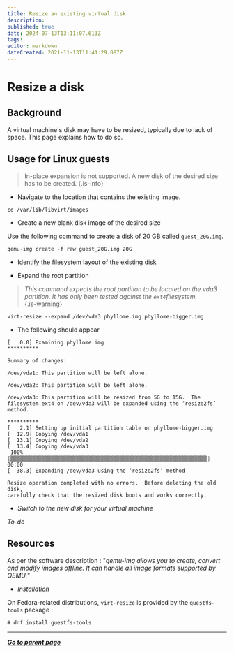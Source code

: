 ```yaml
---
title: Resize an existing virtual disk
description: 
published: true
date: 2024-07-13T13:11:07.613Z
tags: 
editor: markdown
dateCreated: 2021-11-13T11:41:29.087Z
---
```


# Resize a disk

## Background

A virtual machine's disk may have to be resized, typically due to lack of space. This page explains how to do so.

## Usage for Linux guests

> In-place expansion is not supported. A new disk of the desired size has to be created.
{.is-info}

* Navigate to the location that contains the existing image.

```
cd /var/lib/libvirt/images
```

* Create a new blank disk image of the desired size

Use the following command to create a disk of 20 GB called `guest_20G.img`. 

```
qemu-img create -f raw guest_20G.img 20G
```

* Identify the filesystem layout of the existing disk




* Expand the root partition

> *This command expects the root partition to be located on the vda3 partition. It has only been tested against the `ext4`filesystem.*  
{.is-warning}

```
virt-resize --expand /dev/vda3 phyllome.img phyllome-bigger.img
``` 

* The following should appear

```
[   0.0] Examining phyllome.img
**********

Summary of changes:

/dev/vda1: This partition will be left alone.

/dev/vda2: This partition will be left alone.

/dev/vda3: This partition will be resized from 5G to 15G.  The 
filesystem ext4 on /dev/vda3 will be expanded using the ‘resize2fs’ 
method.

**********
[   2.1] Setting up initial partition table on phyllome-bigger.img
[  12.9] Copying /dev/vda1
[  13.1] Copying /dev/vda2
[  13.4] Copying /dev/vda3
 100% ⟦▒▒▒▒▒▒▒▒▒▒▒▒▒▒▒▒▒▒▒▒▒▒▒▒▒▒▒▒▒▒▒▒▒▒▒▒▒▒▒▒▒▒▒▒▒▒▒▒▒▒▒▒▒▒▒▒▒▒▒▒▒▒▒⟧ 00:00
[  38.3] Expanding /dev/vda3 using the ‘resize2fs’ method

Resize operation completed with no errors.  Before deleting the old disk, 
carefully check that the resized disk boots and works correctly.
```

* *Switch to the new disk for your virtual machine*

*To-do*

## Resources

As per the software description : "*qemu-img allows you to create, convert and modify images offline. It can handle all image formats supported by QEMU.*"

* *Installation*

On Fedora-related distributions, `virt-resize` is provided by the `guestfs-tools` package : 

```
# dnf install guestfs-tools
```

---

*[**Go to parent page**](https://wiki.phyllo.me/)*